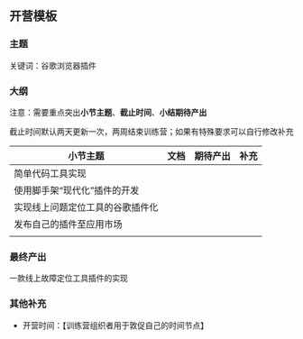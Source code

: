 ## 开营模板

### 主题

关键词：谷歌浏览器插件

### 大纲

注意：需要重点突出**小节主题**、**截止时间**、**小结期待产出**

截止时间默认两天更新一次，两周结束训练营；如果有特殊要求可以自行修改补充

| 小节主题                         | 文档 | 期待产出 | 补充 |
| -------------------------------- | ---- | -------- | ---- |
| 简单代码工具实现                 |      |          |      |
| 使用脚手架“现代化”插件的开发     |      |          |      |
| 实现线上问题定位工具的谷歌插件化 |      |          |      |
| 发布自己的插件至应用市场         |      |          |      |
|                                  |      |          |      |

### 最终产出

一款线上故障定位工具插件的实现

### 其他补充

- 开营时间：【训练营组织者用于敦促自己的时间节点】
